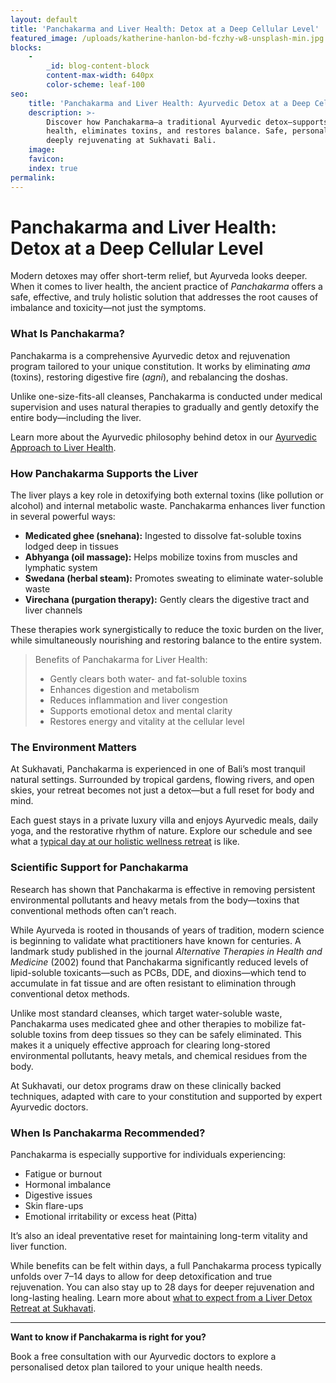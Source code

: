 ```yaml
---
layout: default
title: 'Panchakarma and Liver Health: Detox at a Deep Cellular Level'
featured_image: /uploads/katherine-hanlon-bd-fczhy-w8-unsplash-min.jpg
blocks:
    -
        _id: blog-content-block
        content-max-width: 640px
        color-scheme: leaf-100
seo:
    title: 'Panchakarma and Liver Health: Ayurvedic Detox at a Deep Cellular Level'
    description: >-
        Discover how Panchakarma—a traditional Ayurvedic detox—supports liver
        health, eliminates toxins, and restores balance. Safe, personalised, and
        deeply rejuvenating at Sukhavati Bali.
    image:
    favicon:
    index: true
permalink:
---
```

# Panchakarma and Liver Health: Detox at a Deep Cellular Level

Modern detoxes may offer short-term relief, but Ayurveda looks deeper. When it comes to liver health, the ancient practice of *Panchakarma* offers a safe, effective, and truly holistic solution that addresses the root causes of imbalance and toxicity—not just the symptoms.

### What Is Panchakarma?

Panchakarma is a comprehensive Ayurvedic detox and rejuvenation program tailored to your unique constitution. It works by eliminating *ama* (toxins), restoring digestive fire (*agni*), and rebalancing the doshas.

Unlike one-size-fits-all cleanses, Panchakarma is conducted under medical supervision and uses natural therapies to gradually and gently detoxify the entire body—including the liver.

Learn more about the Ayurvedic philosophy behind detox in our [Ayurvedic Approach to Liver Health](/ayurvedic-approach-to-liver-health-a-natural-path-to-detox-and-balance).

### How Panchakarma Supports the Liver

The liver plays a key role in detoxifying both external toxins (like pollution or alcohol) and internal metabolic waste. Panchakarma enhances liver function in several powerful ways:

* **Medicated ghee (snehana):** Ingested to dissolve fat-soluble toxins lodged deep in tissues
* **Abhyanga (oil massage):** Helps mobilize toxins from muscles and lymphatic system
* **Swedana (herbal steam):** Promotes sweating to eliminate water-soluble waste
* **Virechana (purgation therapy):** Gently clears the digestive tract and liver channels

These therapies work synergistically to reduce the toxic burden on the liver, while simultaneously nourishing and restoring balance to the entire system.

> Benefits of Panchakarma for Liver Health:
>
> * Gently clears both water- and fat-soluble toxins
> * Enhances digestion and metabolism
> * Reduces inflammation and liver congestion
> * Supports emotional detox and mental clarity
> * Restores energy and vitality at the cellular level

### The Environment Matters

At Sukhavati, Panchakarma is experienced in one of Bali’s most tranquil natural settings. Surrounded by tropical gardens, flowing rivers, and open skies, your retreat becomes not just a detox—but a full reset for body and mind.

Each guest stays in a private luxury villa and enjoys Ayurvedic meals, daily yoga, and the restorative rhythm of nature. Explore our schedule and see what a [typical day at our holistic wellness retreat](/your-retreat-experience.html) is like.

### Scientific Support for Panchakarma

Research has shown that Panchakarma is effective in removing persistent environmental pollutants and heavy metals from the body—toxins that conventional methods often can’t reach.

While Ayurveda is rooted in thousands of years of tradition, modern science is beginning to validate what practitioners have known for centuries. A landmark study published in the journal *Alternative Therapies in Health and Medicine* (2002) found that Panchakarma significantly reduced levels of lipid-soluble toxicants—such as PCBs, DDE, and dioxins—which tend to accumulate in fat tissue and are often resistant to elimination through conventional detox methods.

Unlike most standard cleanses, which target water-soluble waste, Panchakarma uses medicated ghee and other therapies to mobilize fat-soluble toxins from deep tissues so they can be safely eliminated. This makes it a uniquely effective approach for clearing long-stored environmental pollutants, heavy metals, and chemical residues from the body.

At Sukhavati, our detox programs draw on these clinically backed techniques, adapted with care to your constitution and supported by expert Ayurvedic doctors.

### When Is Panchakarma Recommended?

Panchakarma is especially supportive for individuals experiencing:

* Fatigue or burnout
* Hormonal imbalance
* Digestive issues
* Skin flare-ups
* Emotional irritability or excess heat (Pitta)

It’s also an ideal preventative reset for maintaining long-term vitality and liver function.

While benefits can be felt within days, a full Panchakarma process typically unfolds over 7–14 days to allow for deep detoxification and true rejuvenation. You can also stay up to 28 days for deeper rejuvenation and long-lasting healing. Learn more about [what to expect from a Liver Detox Retreat at Sukhavati](/what-to-expect-from-a-liver-detox-retreat-at-sukhavati).

---

**Want to know if Panchakarma is right for you?**

Book a free consultation with our Ayurvedic doctors to explore a personalised detox plan tailored to your unique health needs.